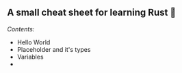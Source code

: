 ## A small cheat sheet for learning Rust 🦀 


*Contents:*

* Hello World
* Placeholder and it's types
* Variables
* 



